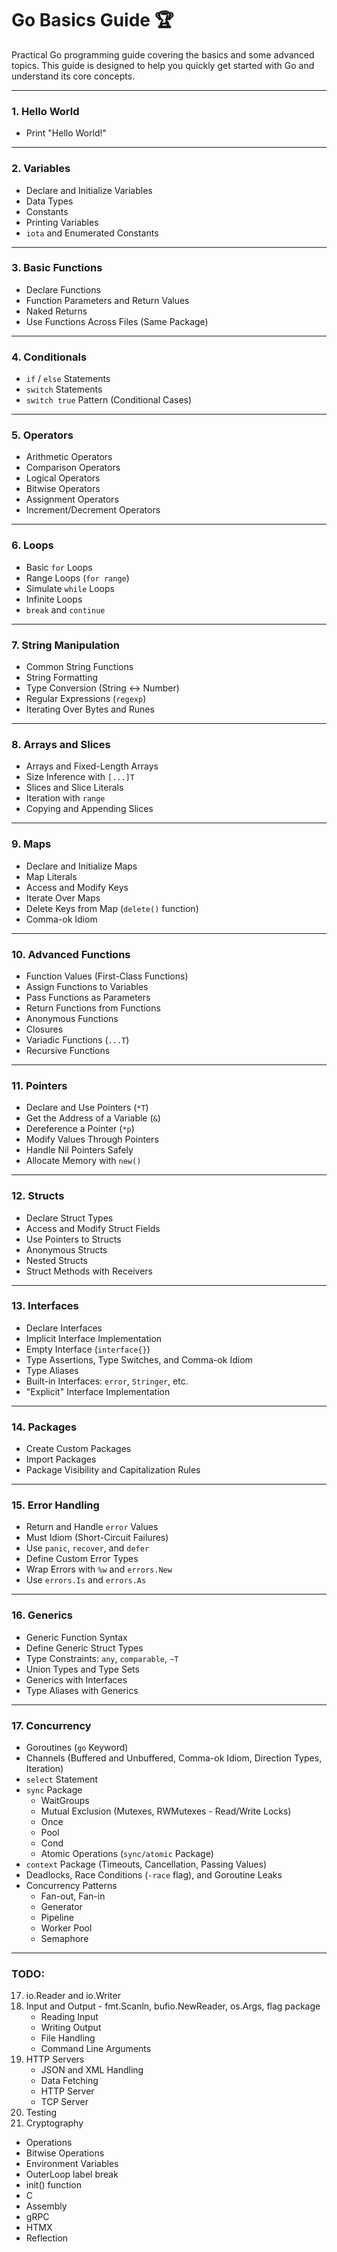 # Go Basics Guide 🏆

Practical Go programming guide covering the basics and some advanced topics. This guide is designed to help you quickly get started with Go and understand its core concepts.

---

### 1. Hello World

- Print "Hello World!"

---

### 2. Variables

- Declare and Initialize Variables
- Data Types
- Constants
- Printing Variables
- `iota` and Enumerated Constants

---

### 3. Basic Functions

- Declare Functions
- Function Parameters and Return Values
- Naked Returns
- Use Functions Across Files (Same Package)

---

### 4. Conditionals

- `if` / `else` Statements
- `switch` Statements
- `switch true` Pattern (Conditional Cases)

---

### 5. Operators

- Arithmetic Operators
- Comparison Operators
- Logical Operators
- Bitwise Operators
- Assignment Operators
- Increment/Decrement Operators

---

### 6. Loops

- Basic `for` Loops
- Range Loops (`for range`)
- Simulate `while` Loops
- Infinite Loops
- `break` and `continue`

---

### 7. String Manipulation

- Common String Functions
- String Formatting
- Type Conversion (String ↔ Number)
- Regular Expressions (`regexp`)
- Iterating Over Bytes and Runes

---

### 8. Arrays and Slices

- Arrays and Fixed-Length Arrays
- Size Inference with `[...]T`
- Slices and Slice Literals
- Iteration with `range`
- Copying and Appending Slices

---

### 9. Maps

- Declare and Initialize Maps
- Map Literals
- Access and Modify Keys
- Iterate Over Maps
- Delete Keys from Map (`delete()` function)
- Comma-ok Idiom

---

### 10. Advanced Functions

- Function Values (First-Class Functions)
- Assign Functions to Variables
- Pass Functions as Parameters
- Return Functions from Functions
- Anonymous Functions
- Closures
- Variadic Functions (`...T`)
- Recursive Functions

---

### 11. Pointers

- Declare and Use Pointers (`*T`)
- Get the Address of a Variable (`&`)
- Dereference a Pointer (`*p`)
- Modify Values Through Pointers
- Handle Nil Pointers Safely
- Allocate Memory with `new()`

---

### 12. Structs

- Declare Struct Types
- Access and Modify Struct Fields
- Use Pointers to Structs
- Anonymous Structs
- Nested Structs
- Struct Methods with Receivers

---

### 13. Interfaces

- Declare Interfaces
- Implicit Interface Implementation
- Empty Interface (`interface{}`)
- Type Assertions, Type Switches, and Comma-ok Idiom
- Type Aliases
- Built-in Interfaces: `error`, `Stringer`, etc.
- "Explicit" Interface Implementation

---

### 14. Packages

- Create Custom Packages
- Import Packages
- Package Visibility and Capitalization Rules

---

### 15. Error Handling

- Return and Handle `error` Values
- Must Idiom (Short-Circuit Failures)
- Use `panic`, `recover`, and `defer`
- Define Custom Error Types
- Wrap Errors with `%w` and `errors.New`
- Use `errors.Is` and `errors.As`

---

### 16. Generics

- Generic Function Syntax
- Define Generic Struct Types
- Type Constraints: `any`, `comparable`, `~T`
- Union Types and Type Sets
- Generics with Interfaces
- Type Aliases with Generics

---

### 17. Concurrency

- Goroutines (`go` Keyword)
- Channels (Buffered and Unbuffered, Comma-ok Idiom, Direction Types, Iteration)
- `select` Statement
- `sync` Package
  - WaitGroups
  - Mutual Exclusion (Mutexes, RWMutexes - Read/Write Locks)
  - Once
  - Pool
  - Cond
  - Atomic Operations (`sync/atomic` Package)
- `context` Package (Timeouts, Cancellation, Passing Values)
- Deadlocks, Race Conditions (`-race` flag), and Goroutine Leaks
- Concurrency Patterns
  - Fan-out, Fan-in
  - Generator
  - Pipeline
  - Worker Pool
  - Semaphore

---

### TODO:

17. io.Reader and io.Writer
18. Input and Output - fmt.Scanln, bufio.NewReader, os.Args, flag package
    - Reading Input
    - Writing Output
    - File Handling
    - Command Line Arguments
19. HTTP Servers
    - JSON and XML Handling
    - Data Fetching
    - HTTP Server
    - TCP Server
20. Testing
21. Cryptography

- Operations
- Bitwise Operations
- Environment Variables
- OuterLoop label break
- init() function
- C
- Assembly
- gRPC
- HTMX
- Reflection
